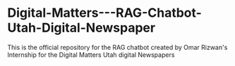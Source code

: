 # Digital-Matters---RAG-Chatbot-Utah-Digital-Newspaper

This is the official repository for the RAG chatbot created by Omar Rizwan's Internship for the Digital Matters Utah digital Newspapers 
